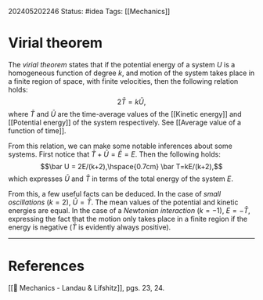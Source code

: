 202405202246
Status: #idea
Tags: [[Mechanics]]

# Virial theorem

The *virial theorem* states that if the potential energy of a system $U$ is a homogeneous function of degree $k$, and motion of the system takes place in a finite region of space, with finite velocities, then the following relation holds:
$$2\bar T = k\bar U,$$
where $\bar T$ and $\bar U$ are the time-average values of the [[Kinetic energy]] and [[Potential energy]] of the system respectively. See [[Average value of a function of time]].

From this relation, we can make some notable inferences about some systems. First notice that $\bar T + \bar U = \bar E = E$. Then the following holds:
$$\bar U = 2E/(k+2),\hspace{0.7cm} \bar T=kE/(k+2),$$
which expresses $\bar U$ and $\bar T$ in terms of the total energy of the system $E$.

From this, a few useful facts can be deduced. In the case of *small oscillations* ($k=2$), $\bar U = \bar T$. The mean values of the potential and kinetic energies are equal. In the case of a *Newtonian interaction* ($k=-1$), $E = -\bar T$, expressing the fact that the motion only takes place in a finite region if the energy is negative ($\bar T$ is evidently always positive).

___
# References
[[📕 Mechanics - Landau & Lifshitz]], pgs. 23, 24.